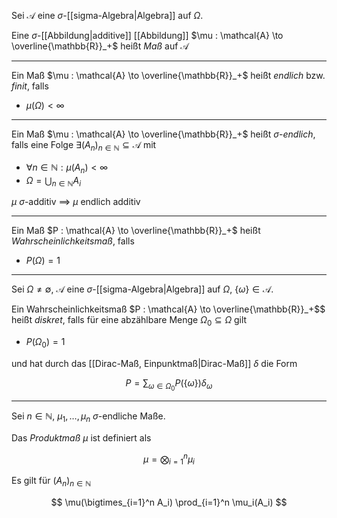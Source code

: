 Sei $\mathcal{A}$ eine $\sigma$-[[sigma-Algebra|Algebra]] auf $\Omega$.

Eine $\sigma$-[[Abbildung|additive]] [[Abbildung]] $\mu : \mathcal{A} \to \overline{\mathbb{R}}_+$ heißt *Maß* auf $\mathcal{A}$

---

Ein Maß $\mu : \mathcal{A} \to \overline{\mathbb{R}}_+$ heißt *endlich* bzw. *finit*, falls
- $\mu(\Omega) < \infty$

---

Ein Maß $\mu : \mathcal{A} \to \overline{\mathbb{R}}_+$ heißt $\sigma$-*endlich*, falls eine Folge $\exists (A_n)_{n \in \mathbb{N}} \subseteq \mathcal{A}$ mit
- $\forall n \in \mathbb{N} : \mu(A_n) < \infty$
- $\Omega = \bigcup_{n \in \mathbb{N}} A_i$

$\mu$ $\sigma$-additiv $\implies$ $\mu$ endlich additiv

---

Ein Maß $P : \mathcal{A} \to \overline{\mathbb{R}}_+$ heißt *Wahrscheinlichkeitsmaß*, falls
- $P(\Omega) = 1$

---

Sei $\Omega \ne \emptyset$, $\mathcal{A}$ eine $\sigma$-[[sigma-Algebra|Algebra]] auf $\Omega$, $\{ \omega \} \in \mathcal{A}$.

Ein Wahrscheinlichkeitsmaß $P : \mathcal{A} \to \overline{\mathbb{R}}_+$$ heißt *diskret*, falls für eine abzählbare Menge $\Omega_0 \subseteq \Omega$ gilt
- $P(\Omega_0) = 1$

und hat durch das [[Dirac-Maß, Einpunktmaß|Dirac-Maß]] $\delta$ die Form

$$
	P = \sum_{\omega \in \Omega_0} P(\{ \omega \}) \delta_\omega
$$

---

Sei $n \in \mathbb{N}$, $\mu_1, \dots, \mu_n$ $\sigma$-endliche Maße.

Das *Produktmaß* $\mu$ ist definiert als

$$
	\mu = \bigotimes_{i=1}^n \mu_i
$$

Es gilt für $(A_n)_{n \in \mathbb{N}}$

$$
\mu(\bigtimes_{i=1}^n A_i) \prod_{i=1}^n \mu_i(A_i)
$$